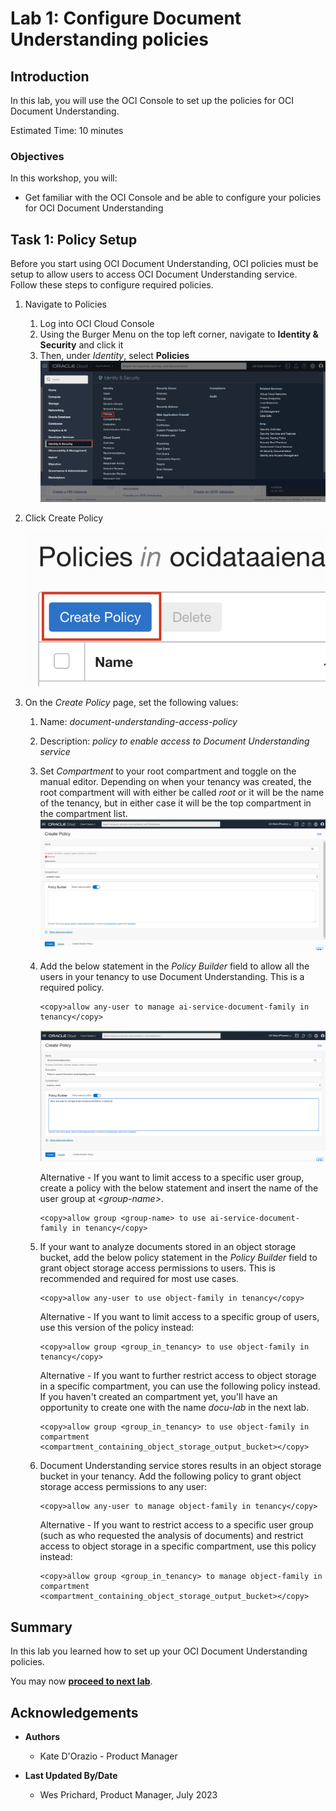 # Lab 1: Configure Document Understanding policies

## Introduction

In this lab, you will use the OCI Console to set up the policies for OCI Document Understanding.

Estimated Time: 10 minutes


### Objectives

In this workshop, you will:

* Get familiar with the OCI Console and be able to configure your policies for OCI Document Understanding

## Task 1: Policy Setup
Before you start using OCI Document Understanding, OCI policies must be setup to allow users to access OCI Document Understanding service. Follow these steps to configure required policies.

1. Navigate to Policies

    1. Log into OCI Cloud Console 
    1. Using the Burger Menu on the top left corner, navigate to **Identity & Security** and click it
    1. Then, under *Identity*, select **Policies**
    ![OCI Hamburger menu](./images/ocinavmenu.png)

1. Click Create Policy
    
    ![OCI Create policy](./images/createpolicybutton.png)

1. On the *Create Policy* page, set the following values:

    1. Name: *document-understanding-access-policy*
    1. Description: *policy to enable access to Document Understanding service*
    1. Set *Compartment* to your root compartment and toggle on the manual editor. Depending on when your tenancy was created, the root compartment will with either be called *root* or it will be the name of the tenancy, but in either case it will be the top compartment in the compartment list.       
    ![OCI Create policy](./images/policyeditor.PNG)

    1. Add the below statement in the *Policy Builder* field to allow all the users in your tenancy to use Document Understanding. This is a required policy.
        ```
        <copy>allow any-user to manage ai-service-document-family in tenancy</copy>
        ```

        ![OCI Create policy screen](./images/policycompleted.PNG)

        Alternative - If you want to limit access to a specific user group, create a policy with the below statement and insert the name of the user group at *\<group-name\>*. 
        ```
        <copy>allow group <group-name> to use ai-service-document-family in tenancy</copy>
        ```

    1. If your want to analyze documents stored in an object storage bucket, add the below policy statement in the *Policy Builder* field to grant object storage access permissions to users. This is recommended and required for most use cases.
        ```
        <copy>allow any-user to use object-family in tenancy</copy>
        ```
        Alternative - If you want to limit access to a specific group of users, use this version of the policy instead:
        ```
        <copy>allow group <group_in_tenancy> to use object-family in tenancy</copy>
        ```
            
        Alternative - If you want to further restrict access to object storage in a specific compartment, you can use the following policy instead. If you haven't created an compartment yet, you'll have an opportunity to create one with the name *docu-lab* in the next lab. 
        ```
        <copy>allow group <group_in_tenancy> to use object-family in compartment <compartment_containing_object_storage_output_bucket></copy>
        ```

    1. Document Understanding service stores results in an object storage bucket in your tenancy. Add the following policy to grant object storage access permissions to any user:
        ```
        <copy>allow any-user to manage object-family in tenancy</copy>
        ```
        
        Alternative - If you want to restrict access to a specific user group (such as who requested the analysis of documents) and restrict access to object storage in a specific compartment, use this policy instead:
        ```
        <copy>allow group <group_in_tenancy> to manage object-family in compartment <compartment_containing_object_storage_output_bucket></copy>
        ```

## Summary
In this lab you learned how to set up your OCI Document Understanding policies.

You may now **[proceed to next lab](#next)**.


## Acknowledgements
* **Authors**
    * Kate D'Orazio - Product Manager


* **Last Updated By/Date**
    * Wes Prichard, Product Manager, July 2023
